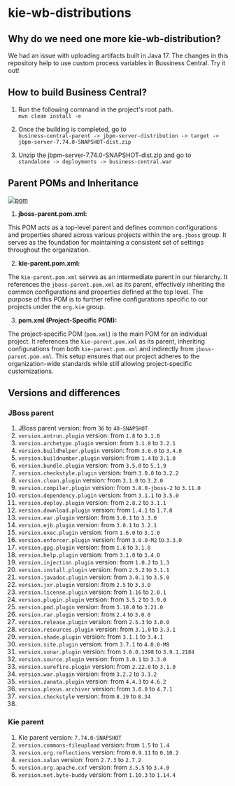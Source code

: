 # kie-wb-distributions

## Why do we need one more kie-wb-distribution?

We had an issue with uploading artifacts built in Java 17. The changes in this repository help to use custom process variables in Bussiness Central. Try it out!

## How to build Business Central?

1. Run the following command in the project's root path.
<br>`mvn clean install -e`

2. Once the building is completed, go to
<br>`business-central-parent -> jbpm-server-distribution -> target -> jbpm-server-7.74.0-SNAPSHOT-dist.zip`

3. Unzip the jbpm-server-7.74.0-SNAPSHOT-dist.zip and go to
<br>`standalone -> deployments -> business-central.war`

## Parent POMs and Inheritance

<a href="https://ibb.co/SJ5vFYz"><img src="https://i.ibb.co/d7jK8CR/pom.png" alt="pom" border="0"></a>

1. <b>jboss-parent.pom.xml:</b>

This POM acts as a top-level parent and defines common configurations and properties shared across various projects within the `org.jboss` group.
It serves as the foundation for maintaining a consistent set of settings throughout the organization.

2. <b>kie-parent.pom.xml:</b>

The `kie-parent.pom.xml` serves as an intermediate parent in our hierarchy.
It references the `jboss-parent.pom.xml` as its parent, effectively inheriting the common configurations and properties defined at the top level.
The purpose of this POM is to further refine configurations specific to our projects under the `org.kie` group.

3. <b>pom.xml (Project-Specific POM):</b>

The project-specific POM (`pom.xml`) is the main POM for an individual project.
It references the `kie-parent.pom.xml` as its parent, inheriting configurations from both `kie-parent.pom.xml` and indirectly from `jboss-parent.pom.xml`.
This setup ensures that our project adheres to the organization-wide standards while still allowing project-specific customizations.

## Versions and differences

### JBoss parent
1. JBoss parent version: from `36` to `40-SNAPSHOT`
2. `version.antrun.plugin` version: from `1.8` to `3.1.0`
3. `version.archetype.plugin` version: from `3.1.0` to `3.2.1`
4. `version.buildhelper.plugin` version: from `3.0.0` to `3.4.0`
5. `version.buildnumber.plugin` version: from `1.4` to `3.1.0`
6. `version.bundle.plugin` version: from `3.5.0` to `5.1.9`
7. `version.checkstyle.plugin` version: from `3.0.0` to `3.2.2`
8. `version.clean.plugin` version: from `3.1.0` to `3.2.0`
9. `version.compiler.plugin` version: from `3.8.0-jboss-2` to `3.11.0`
10. `version.dependency.plugin` version: from `3.1.1` to `3.5.0`
11. `version.deploy.plugin` version: from `2.8.2` to `3.1.1`
12. `version.download.plugin` version: from `1.4.1` to `1.7.0`
13. `version.ear.plugin` version: from `3.0.1` to `3.3.0`
14. `version.ejb.plugin` version: from `3.0.1` to `3.2.1`
15. `version.exec.plugin` version: from `1.6.0` to `3.1.0`
16. `version.enforcer.plugin` version: from `3.0.0-M2` to `3.3.0`
17. `version.gpg.plugin` version: from `1.6` to `3.1.0`
18. `version.help.plugin` version: from `3.1.0` to `3.4.0`
19. `version.injection.plugin` version: from `1.0.2` to `1.3`
20. `version.install.plugin` version: from `2.5.2` to `3.1.1`
21. `version.javadoc.plugin` version: from `3.0.1` to `3.5.0`
22. `version.jxr.plugin` version: from `2.5` to `3.3.0`
23. `version.license.plugin` version: from `1.16` to `2.0.1`
24. `version.plugin.plugin` version: from `3.5.2` to `3.9.0`
25. `version.pmd.plugin` version: from `3.10.0` to `3.21.0`
26. `version.rar.plugin` version: from `2.4` to `3.0.0`
27. `version.release.plugin` version: from `2.5.3` to `3.0.0`
28. `version.resources.plugin` version: from `3.1.0` to `3.3.1`
29. `version.shade.plugin` version: from `3.1.1` to `3.4.1`
30. `version.site.plugin` version: from `3.7.1` to `4.0.0-M8`
31. `version.sonar.plugin` version: from `3.6.0.1398` to `3.9.1.2184`
32. `version.source.plugin` version: from `3.0.1` to `3.3.0`
33. `version.surefire.plugin` version: from `2.22.0` to `3.1.0`
34. `version.war.plugin` version: from `3.2.2` to `3.3.2`
35. `version.zanata.plugin` version: from `4.4.3` to `4.6.2`
36. `version.plexus.archiver` version: from `3.6.0` to `4.7.1`
37. `version.checkstyle` version: from `8.19` to `8.34`
38. 

### Kie parent
1. Kie parent version: `7.74.0-SNAPSHOT`
2. `version.commons-fileupload` version: from `1.5` to `1.4`
3. `version.org.reflections` version: from `0.9.11` to `0.10.2`
4. `version.xalan` version: from `2.7.3` to `2.7.2`
5. `version.org.apache.cxf` version: from `3.5.5` to `3.4.0`
6. `version.net.byte-buddy` version: from `1.10.3` to `1.14.4`
